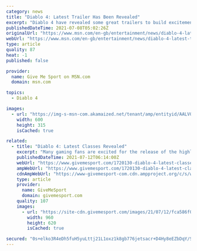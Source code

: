 ```yaml
---
category: news
title: "Diablo 4: Latest Trailer Has Been Revealed"
excerpt: "Diablo 4 have revealed some great trailers to build excitement for the game and we have them all here for you to see.  The upcoming dungeon crawler action role-playing game developed by Blizzard ..."
publishedDateTime: 2021-07-08T05:02:26Z
originalUrl: "https://www.msn.com/en-gb/entertainment/news/diablo-4-latest-trailer-has-been-revealed/ar-AALV8hz"
webUrl: "https://www.msn.com/en-gb/entertainment/news/diablo-4-latest-trailer-has-been-revealed/ar-AALV8hz"
type: article
quality: 87
heat: -1
published: false

provider:
  name: Give Me Sport on MSN.com
  domain: msn.com

topics:
  - Diablo 4

images:
  - url: "https://img-s-msn-com.akamaized.net/tenant/amp/entityid/AALV0X5.img?h=315&w=600&m=6&q=60&o=t&l=f&f=jpg"
    width: 600
    height: 315
    isCached: true

related:
  - title: "Diablo 4: Latest Classes Revealed"
    excerpt: "Many gaming fans are excited for the release of the highly anticipated game Diablo 4 and we have all the information around the classes that will be in the game. The Diablo franchise has been a huge ..."
    publishedDateTime: 2021-07-12T06:14:00Z
    webUrl: "https://www.givemesport.com/1720130-diablo-4-latest-classes-revealed"
    ampWebUrl: "https://www.givemesport.com/1720130-diablo-4-latest-classes-revealed?amp"
    cdnAmpWebUrl: "https://www-givemesport-com.cdn.ampproject.org/c/s/www.givemesport.com/1720130-diablo-4-latest-classes-revealed?amp"
    type: article
    provider:
      name: GiveMeSport
      domain: givemesport.com
    quality: 107
    images:
      - url: "https://site-cdn.givemesport.com/images/21/07/12/fca586f0a94bad381651596c159561c4/960.jpg"
        width: 960
        height: 620
        isCached: true

secured: "0s+elko3R4eDh5fuH5yuLttj21L1oxz1k8gb776jetsacr+D4Hy8eEZbDqY/SueaF4nYwTVU6IjBzvwAsfUhRDhjRz3yHs+dGJZZWh4DOUJ/duBqcTaUWNtQd1/HE5MYHSh6ruVpDqBAHemfNAYR8/MUd1x8jL43sZx4VmoGBT5zLTUCoHRMPw0kggYLKL6NG1a/bvQ0urZQckpXD98p1PEPNWnJEqtTjTPACXcbpv3vYV/olS44z7sH/m3CCiziGyKs1b3yucMrAwQlA2PH/00+vWxJkF0iD6WYISiqsCSUMpOKqefpJlCt9B9JkNqR5rR3xYrgk89C8VeY9RgFpg6/pTDb7MGhLrK9Vh6qE7I=;WmRb1zV7uVUryfIZSDJhfw=="
---
```


